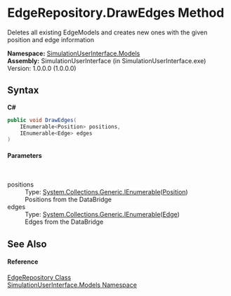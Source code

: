 # EdgeRepository.DrawEdges Method 
 

Deletes all existing EdgeModels and creates new ones with the given position and edge information

**Namespace:**&nbsp;<a href="65763977-2250-51c1-3f4f-8c5da206e5aa">SimulationUserInterface.Models</a><br />**Assembly:**&nbsp;SimulationUserInterface (in SimulationUserInterface.exe) Version: 1.0.0.0 (1.0.0.0)

## Syntax

**C#**<br />
``` C#
public void DrawEdges(
	IEnumerable<Position> positions,
	IEnumerable<Edge> edges
)
```


#### Parameters
&nbsp;<dl><dt>positions</dt><dd>Type: <a href="http://msdn2.microsoft.com/en-us/library/9eekhta0" target="_blank">System.Collections.Generic.IEnumerable</a>(<a href="ededcdcd-3dcf-e8df-8419-0febda6b6b89">Position</a>)<br />Positions from the DataBridge</dd><dt>edges</dt><dd>Type: <a href="http://msdn2.microsoft.com/en-us/library/9eekhta0" target="_blank">System.Collections.Generic.IEnumerable</a>(<a href="19be5487-4623-807c-776e-93934534c2f8">Edge</a>)<br />Edges from the DataBridge</dd></dl>

## See Also


#### Reference
<a href="61d334d6-64cc-9550-6916-d36463f3b5d3">EdgeRepository Class</a><br /><a href="65763977-2250-51c1-3f4f-8c5da206e5aa">SimulationUserInterface.Models Namespace</a><br />